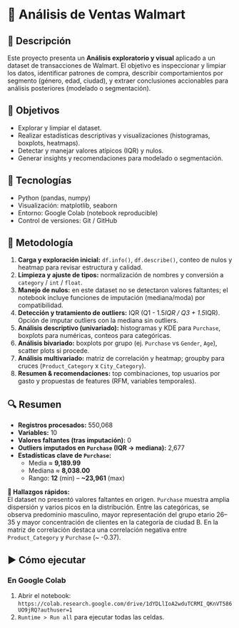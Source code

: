 # 🛒 Análisis de Ventas Walmart

## 📝 Descripción
Este proyecto presenta un **Análisis exploratorio y visual** aplicado a un dataset de transacciones de Walmart. El objetivo es inspeccionar y limpiar los datos, identificar patrones de compra, describir comportamientos por segmento (género, edad, ciudad), y extraer conclusiones accionables para análisis posteriores (modelado o segmentación).

## 🎯 Objetivos
- Explorar y limpiar el dataset.  
- Realizar estadísticas descriptivas y visualizaciones (histogramas, boxplots, heatmaps).  
- Detectar y manejar valores atípicos (IQR) y nulos.  
- Generar insights y recomendaciones para modelado o segmentación.

## 🧰 Tecnologías
- Python (pandas, numpy)  
- Visualización: matplotlib, seaborn  
- Entorno: Google Colab (notebook reproducible)  
- Control de versiones: Git / GitHub

## 🔬 Metodología

1. **Carga y exploración inicial:** `df.info()`, `df.describe()`, conteo de nulos y heatmap para revisar estructura y calidad.  
2. **Limpieza y ajuste de tipos:** normalización de nombres y conversión a `category` / `int` / `float`.  
3. **Manejo de nulos:** en este dataset no se detectaron valores faltantes; el notebook incluye funciones de imputación (mediana/moda) por compatibilidad.  
4. **Detección y tratamiento de outliers:** IQR (Q1 - 1.5*IQR / Q3 + 1.5*IQR). Opción de imputar outliers con la mediana sin outliers.  
5. **Análisis descriptivo (univariado):** histogramas y KDE para `Purchase`, boxplots para numéricas, conteos para categóricas.  
6. **Análisis bivariado:** boxplots por grupo (ej. `Purchase` vs `Gender`, `Age`), scatter plots si procede.  
7. **Análisis multivariado:** matriz de correlación y heatmap; groupby para cruces (`Product_Category` x `City_Category`).  
8. **Resumen & recomendaciones:** top combinaciones, top usuarios por gasto y propuestas de features (RFM, variables temporales).

## 🔍 Resumen

- **Registros procesados:** 550,068  
- **Variables:** 10  
- **Valores faltantes (tras imputación):** 0  
- **Outliers imputados en `Purchase` (IQR → mediana):** 2,677  
- **Estadísticas clave de `Purchase`:**
  - Media ≈ **9,189.99**
  - Mediana ≈ **8,038.00**
  - Rango: **12** (min) – **~23,961** (max)

**📌 Hallazgos rápidos:**  
El dataset no presentó valores faltantes en origen. `Purchase` muestra amplia dispersión y varios picos en la distribución. Entre las categóricas, se observa predominio masculino, mayor representación del grupo etario 26–35 y mayor concentración de clientes en la categoría de ciudad B. En la matriz de correlación destaca una correlación negativa entre `Product_Category` y `Purchase` (~ -0.37).

## ▶️ Cómo ejecutar
### En Google Colab
1. Abrir el notebook:  
   `https://colab.research.google.com/drive/1dYDLlIoA2wduTCRMI_QKnVT586UO9jRQ?authuser=1`  
2. `Runtime > Run all` para ejecutar todas las celdas.  
